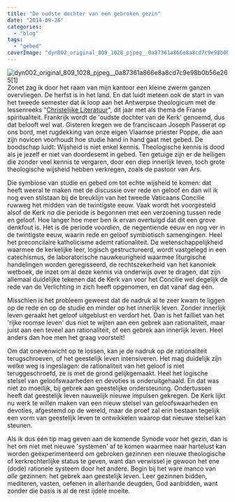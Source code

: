```yaml
---
title: "De oudste dochter van een gebroken gezin"
date: "2014-09-26"
categories: 
  - "blog"
tags: 
  - "gebed"
coverImage: "dyn002_original_809_1028_pjpeg__0a87361a866e8a8cd7c9e98b0b56e2651.jpg"
---
```


![dyn002_original_809_1028_pjpeg__0a87361a866e8a8cd7c9e98b0b56e265[1]](/wp-content/uploads/2014/12/dyn002_original_809_1028_pjpeg__0a87361a866e8a8cd7c9e98b0b56e2651.jpg?w=236)Zonet zag ik door het raam van mijn kantoor een kleine zwerm ganzen overvliegen. De herfst is in het land. En dat luidt meteen ook de start in van het tweede semester dat ik loop aan het Antwerpse theologicum met de lessenreeks "[Christelijke Literatuur](http://www.ccv.be/antwerpen/vorming/id/10904)", dit jaar met als thema de Franse spiritualiteit. Frankrijk wordt de 'oudste dochter van de Kerk' genoemd, dus dat belooft wel wat. Gisteren kregen we de franciscaan Joseph Passerat op ons bord, met rugdekking van onze eigen Vlaamse priester Poppe, die aan zijn novicen voorhoudt hoe studie hand in hand gaat met gebed. De boodschap luidt: Wijsheid is niet enkel kennis. Theologische kennis is dood als je jezelf er niet van doordesemt in gebed. Ten getuige zijn er de heiligen die zonder veel kennis te vergaren, door een diep innerlijk leven, toch grote theologische wijsheid hebben verkregen, zoals de pastoor van Ars.

Die symbiose van studie en gebed om tot echte wijsheid te komen: dat heeft weeral te maken met de discussie over rede en geloof en dan wil ik nog even stilstaan bij de breuklijn van het tweede Vaticaans Concilie ruwweg het midden van de twintigste eeuw. Vaak wordt het voorgesteld alsof de Kerk _na_ die periode is begonnen met een verzoening tussen rede en geloof. Hoe langer hoe meer ben ik ervan overtuigd dat dit een grove denkfout is. Het is de periode _voordien_, de negentiende eeuw en nog ver in de twintigste eeuw, waarin rede en geloof symbiotisch samengingen. Heel het preconcilaire katholicisme ademt rationaliteit. De wetenschappelijkheid waarmee de kerkelijke leer, logisch gestructureerd, wordt vastgelegd in een catechismus, de laboratorische nauwkeurigheid waarmee liturgische handelingen worden geregisseerd, de rechtszekerheid van het kanoniek wetboek, de inzet om al deze kennis via onderwijs over te dragen, dat zijn allemaal duidelijke tekenen dat de Kerk van voor het Concilie wel degelijk de rede van de Verlichting in zich heeft opgenomen, en dat vanaf dag één.

Misschien is het probleem geweest dat de nadruk al te zeer kwam te liggen op de rede en op de studie en minder op het innerlijk leven. Zonder innerlijk leven geraakt het geloof uitgeblust en verdort het. Dan is het failliet van het 'rijke roomse leven' dus niet te wijten aan een gebrek aan rationaliteit, maar juist aan een teveel aan rationaliteit, of een gebrek aan innerlijk leven. Heel anders dan hoe men het graag voorstelt!

Om dat onevenwicht op te lossen, kan je de nadruk op de rationaliteit terugschroeven, of het geestelijk leven intensiveren. Het mag duidelijk zijn welke weg is ingeslagen: de rationaliteit van het geloof is niet teruggeschroefd, ze is met de grond gelijkgemaakt. Heel het logische stelsel van geloofswaarheden en devoties is onderuitgehaald. En dat was niet zo moeilijk, bij gebrek aan geestelijke ondersteuning. Ondertussen heeft dat geestelijk leven nauwelijk nieuwe impulsen gekregen. De Kerk lijkt nu werk te willen maken van een nieuw stelsel van geloofswaarheden en devoties, afgestemd op de wereld, maar de proef zal erin bestaan tegelijk een vorm van geestelijk leven te ontwikkelen waarop dat nieuwe stelsel kan steunen.

Als ik dus één tip mag geven aan de komende Synode voor het gezin, dan is het om niet met nieuwe 'systemen' af te komen waarmee naar hartelust kan worden geëxperimenteerd om gebroken gezinnen een nieuwe theologische of kerkrechterlijke status te geven, want dan verwissel je gewoon het ene (dode) rationele systeem door het andere. Begin bij het ware manco van _alle_ gezinnen: het gebrek aan geestelijk leven. Leer gezinnen bidden, mediteren, vasten, oefenen in allerhande deugden, God aanbidden, want zonder die basis is al de rest ijdele moeite.

